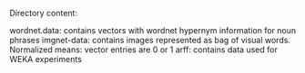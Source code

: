 Directory content:

wordnet.data: contains vectors with wordnet hypernym information for noun phrases
imgnet-data: contains images represented as bag of visual words. Normalized means:
    vector entries are 0 or 1
arff: contains data used for WEKA experiments

